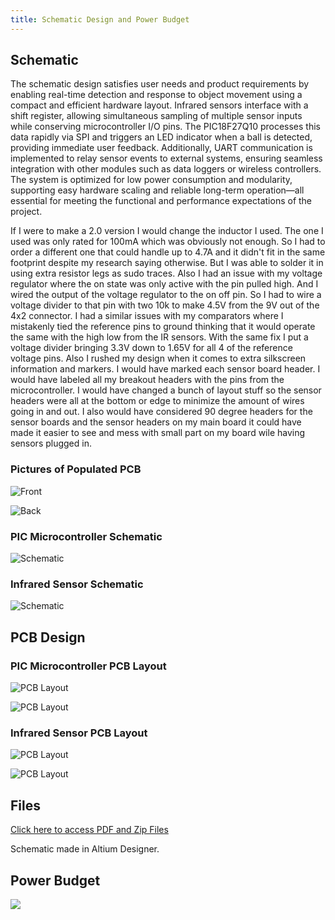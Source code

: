 ```yaml
---
title: Schematic Design and Power Budget
---
```


## Schematic

The schematic design satisfies user needs and product requirements by enabling real-time detection and response to object movement using a compact and efficient hardware layout. Infrared sensors interface with a shift register, allowing simultaneous sampling of multiple sensor inputs while conserving microcontroller I/O pins. The PIC18F27Q10 processes this data rapidly via SPI and triggers an LED indicator when a ball is detected, providing immediate user feedback. Additionally, UART communication is implemented to relay sensor events to external systems, ensuring seamless integration with other modules such as data loggers or wireless controllers. The system is optimized for low power consumption and modularity, supporting easy hardware scaling and reliable long-term operation—all essential for meeting the functional and performance expectations of the project.

If I were to make a 2.0 version I would change the inductor I used. The one I used was only rated for 100mA which was obviously not enough. So I had to order a different one that could handle up to 4.7A and it didn't fit in the same footprint despite my research saying otherwise. But I was able to solder it in using extra resistor legs as sudo traces. Also I had an issue with my voltage regulator where the on state was only active with the pin pulled high. And I wired the output of the voltage regulator to the on off pin. So I had to wire a voltage divider to that pin with two 10k to make 4.5V from the 9V out of the 4x2 connector. I had a similar issues with my comparators where I mistakenly tied the reference pins to ground thinking that it would operate the same with the high low from the IR sensors. With the same fix I put a voltage divider bringing 3.3V down to 1.65V for all 4 of the reference voltage pins. Also I rushed my design when it comes to extra silkscreen information and markers. I would have marked each sensor board header. I would have labeled all my breakout headers with the pins from the microcontroller. I would have changed a bunch of layout stuff so the sensor headers were all at the bottom or edge to minimize the amount of wires going in and out. I also would have considered 90 degree headers for the sensor boards and the sensor headers on my main board it could have made it easier to see and mess with small part on my board wile having sensors plugged in.

### Pictures of Populated PCB

![Front](https://github.com/eeskinn1/eeskinn1.github.io/blob/main/Assets/IMG_2443.jpg?raw=true)

![Back](https://github.com/eeskinn1/eeskinn1.github.io/blob/main/Assets/IMG_2444.jpg?raw=true)

### PIC Microcontroller Schematic

![Schematic](https://github.com/eeskinn1/eeskinn1.github.io/blob/main/Assets/Schematic%20Design/PICSystem.png?raw=true)

### Infrared Sensor Schematic

![Schematic](https://github.com/eeskinn1/eeskinn1.github.io/blob/main/Assets/Schematic%20Design/InfraredSystem.png?raw=true)

## PCB Design

### PIC Microcontroller PCB Layout

![PCB Layout](https://github.com/eeskinn1/eeskinn1.github.io/blob/main/Assets/Schematic%20Design/PICSystem1.png?raw=true)

![PCB Layout](https://github.com/eeskinn1/eeskinn1.github.io/blob/main/Assets/Schematic%20Design/PICSystem2.png?raw=true)

### Infrared Sensor PCB Layout

![PCB Layout](https://github.com/eeskinn1/eeskinn1.github.io/blob/main/Assets/Schematic%20Design/InfraredSystem1.png?raw=true)

![PCB Layout](https://github.com/eeskinn1/eeskinn1.github.io/blob/main/Assets/Schematic%20Design/InfraredSystem2.png?raw=true)

## Files

[Click here to access PDF and Zip Files](https://github.com/eeskinn1/eeskinn1.github.io/tree/main/Assets/Schematic%20Design)

Schematic made in Altium Designer.

## Power Budget

<img src="https://github.com/eeskinn1/eeskinn1.github.io/blob/main/Assets/Component%20Selection/SensorPowerBudget.png?raw=true">
